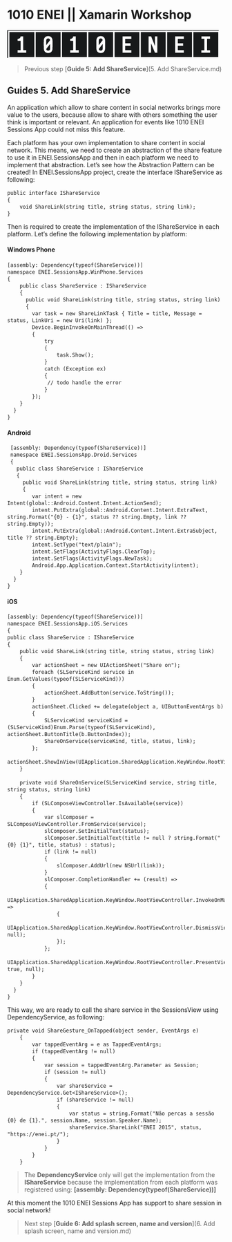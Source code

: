 # 1010 ENEI || Xamarin Workshop

![ENEI Logo](ImagesForGuides/enei.png)

 
> Previous step [**Guide 5: Add ShareService**](5. Add ShareService.md)
 
## Guides 5. Add ShareService

An application which allow to share content in social networks brings more value to the users, because allow to share with others something the user think is important or relevant. An application for events like 1010 ENEI Sessions App could not miss this feature.


Each platform has your own implementation to share content in social network. This means, we need to create an abstraction of the share feature to use it in ENEI.SessionsApp and then in each platform we need to implement that abstraction.
Let’s see how the Abstraction Pattern can be created!
In ENEI.SessionsApp project, create the interface IShareService as following:

    public interface IShareService
    {
        void ShareLink(string title, string status, string link);
    }
  

Then is required to create the implementation of the IShareService in each platform. Let’s define the following implementation by platform:

#### Windows Phone

	[assembly: Dependency(typeof(ShareService))]
    namespace ENEI.SessionsApp.WinPhone.Services
    {
        public class ShareService : IShareService
        {
          public void ShareLink(string title, string status, string link)
          {
            var task = new ShareLinkTask { Title = title, Message = status, LinkUri = new Uri(link) };
            Device.BeginInvokeOnMainThread(() =>
            {
                try
                {
                    task.Show();
                }
                catch (Exception ex)
                {
                 // todo handle the error   
                }
            });
        }
      }
    }



#### Android

     

     [assembly: Dependency(typeof(ShareService))]
     namespace ENEI.SessionsApp.Droid.Services
     {
       public class ShareService : IShareService
       {
         public void ShareLink(string title, string status, string link)
         {
            var intent = new Intent(global::Android.Content.Intent.ActionSend);
            intent.PutExtra(global::Android.Content.Intent.ExtraText, string.Format("{0} - {1}", status ?? string.Empty, link ?? string.Empty));
            intent.PutExtra(global::Android.Content.Intent.ExtraSubject, title ?? string.Empty);
            intent.SetType("text/plain");
            intent.SetFlags(ActivityFlags.ClearTop);
            intent.SetFlags(ActivityFlags.NewTask);
            Android.App.Application.Context.StartActivity(intent);
        }
      }
    }


#### iOS
	

	[assembly: Dependency(typeof(ShareService))]
    namespace ENEI.SessionsApp.iOS.Services
    {
    public class ShareService : IShareService
    {
        public void ShareLink(string title, string status, string link)
        {
            var actionSheet = new UIActionSheet("Share on");
            foreach (SLServiceKind service in Enum.GetValues(typeof(SLServiceKind)))
            {
                actionSheet.AddButton(service.ToString());
            }
            actionSheet.Clicked += delegate(object a, UIButtonEventArgs b)
            {
                SLServiceKind serviceKind = (SLServiceKind)Enum.Parse(typeof(SLServiceKind), actionSheet.ButtonTitle(b.ButtonIndex));
                ShareOnService(serviceKind, title, status, link);
            };
            actionSheet.ShowInView(UIApplication.SharedApplication.KeyWindow.RootViewController.View);
        }

        private void ShareOnService(SLServiceKind service, string title, string status, string link)
        {
            if (SLComposeViewController.IsAvailable(service))
            {
                var slComposer = SLComposeViewController.FromService(service);
                slComposer.SetInitialText(status);
                slComposer.SetInitialText(title != null ? string.Format("{0} {1}", title, status) : status);
                if (link != null)
                {
                    slComposer.AddUrl(new NSUrl(link));
                }
                slComposer.CompletionHandler += (result) =>
                {
                    UIApplication.SharedApplication.KeyWindow.RootViewController.InvokeOnMainThread(() =>
                    {
                        UIApplication.SharedApplication.KeyWindow.RootViewController.DismissViewController(true, null);
                    });
                };
                UIApplication.SharedApplication.KeyWindow.RootViewController.PresentViewController(slComposer, true, null);
            }
        }
      }
    }



This way, we are ready to call the share service in the SessionsView using DependencyService, as following:

	private void ShareGesture_OnTapped(object sender, EventArgs e)
        {
            var tappedEventArg = e as TappedEventArgs;
            if (tappedEventArg != null)
            {
                var session = tappedEventArg.Parameter as Session;
                if (session != null)
                {
                    var shareService = DependencyService.Get<IShareService>();
                    if (shareService != null)
                    {
                        var status = string.Format("Não percas a sessão {0} de {1}.", session.Name, session.Speaker.Name);
                        shareService.ShareLink("ENEI 2015", status, "https://enei.pt/");
                    }
                }
            }
        }



> The **DependencyService** only will get the implementation from the **IShareService** because the implementation from each platform was registered using:
**[assembly: Dependency(typeof(ShareService))]**


At this moment the 1010 ENEI Sessions App has support to share session in social network!


> Next step [**Guide 6: Add splash screen, name and version**](6. Add splash screen, name and version.md)

